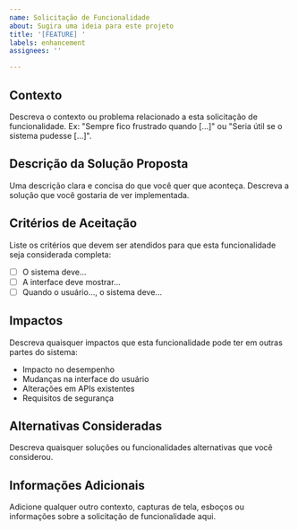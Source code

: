 ```yaml
---
name: Solicitação de Funcionalidade
about: Sugira uma ideia para este projeto
title: '[FEATURE] '
labels: enhancement
assignees: ''

---
```


## Contexto
Descreva o contexto ou problema relacionado a esta solicitação de funcionalidade. Ex: "Sempre fico frustrado quando [...]" ou "Seria útil se o sistema pudesse [...]".

## Descrição da Solução Proposta
Uma descrição clara e concisa do que você quer que aconteça. Descreva a solução que você gostaria de ver implementada.

## Critérios de Aceitação
Liste os critérios que devem ser atendidos para que esta funcionalidade seja considerada completa:

- [ ] O sistema deve...
- [ ] A interface deve mostrar...
- [ ] Quando o usuário..., o sistema deve...

## Impactos
Descreva quaisquer impactos que esta funcionalidade pode ter em outras partes do sistema:

- Impacto no desempenho
- Mudanças na interface do usuário
- Alterações em APIs existentes
- Requisitos de segurança

## Alternativas Consideradas
Descreva quaisquer soluções ou funcionalidades alternativas que você considerou.

## Informações Adicionais
Adicione qualquer outro contexto, capturas de tela, esboços ou informações sobre a solicitação de funcionalidade aqui.
